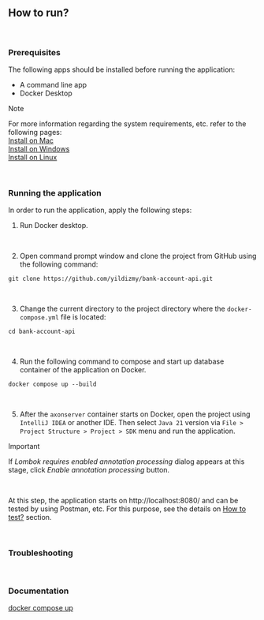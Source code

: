 ## How to run?

<br/>


### Prerequisites

The following apps should be installed before running the application:

- A command line app
- Docker Desktop
  <br/>

> [!NOTE]
> For more information regarding the system requirements, etc. refer to the following pages: <br/>
> [Install on Mac](https://docs.docker.com/desktop/install/mac-install/)<br/>
> [Install on Windows](https://docs.docker.com/desktop/install/windows-install/)<br/>
> [Install on Linux](https://docs.docker.com/desktop/install/linux-install/)<br/>

<br/>


### Running the application

In order to run the application, apply the following steps:

1. Run Docker desktop.

<br/>

2. Open command prompt window and clone the project from GitHub using the following command:

```shell
git clone https://github.com/yildizmy/bank-account-api.git
```
<br/>

3. Change the current directory to the project directory where the `docker-compose.yml` file is located:

```shell
cd bank-account-api
```
<br/>

4. Run the following command to compose and start up database container of the application on Docker.

```shell
docker compose up --build
```
<br/>

5. After the `axonserver` container starts on Docker, open the project using `IntelliJ IDEA` or another IDE. Then select `Java 21` version via `File > Project Structure > Project > SDK` menu and run the application.

> [!IMPORTANT]
> If _Lombok requires enabled annotation processing_ dialog appears at this stage, click _Enable annotation processing_ button.

<br/>

At this step, the application starts on http://localhost:8080/ and can be tested by using Postman, etc. For this purpose, see the details on [How to test?](how_to_test.md) section.

<br/>


### Troubleshooting

<br/>


### Documentation

[docker compose up](https://docs.docker.com/engine/reference/commandline/compose_up/)<br/>

<br/>
<br/>
